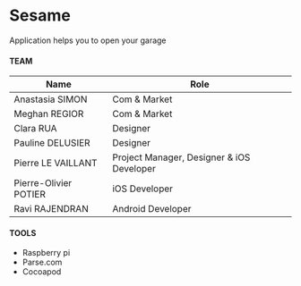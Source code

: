 Sesame 
==========

Application helps you to open your garage


#### TEAM
| Name  |  Role|
| ------------- | ------------- |
| Anastasia SIMON | Com & Market |
| Meghan REGIOR  | Com & Market  |
| Clara RUA | Designer |
| Pauline DELUSIER | Designer |
| Pierre LE VAILLANT | Project Manager, Designer & iOS Developer |
| Pierre-Olivier POTIER | iOS Developer |
| Ravi RAJENDRAN | Android Developer |

#### TOOLS
* Raspberry pi  
* Parse.com
* Cocoapod
